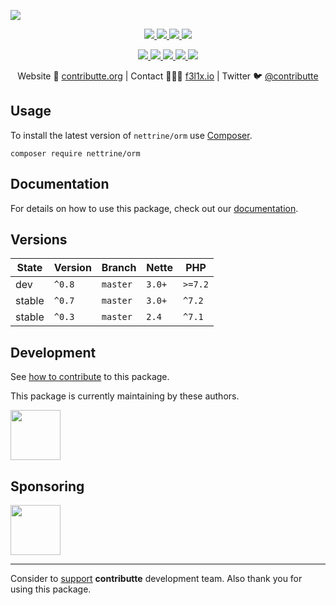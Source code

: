 ![](https://heatbadger.now.sh/github/readme/nettrine/orm/)

<p align=center>
  <a href="https://github.com/nettrine/orm/actions">
    <img src="https://badgen.net/github/checks/nettrine/orm/master?cache=300">
  </a>
  <a href="https://coveralls.io/r/nettrine/orm">
    <img src="https://badgen.net/coveralls/c/github/nettrine/orm?cache=300">
  </a>
  <a href="https://packagist.org/packages/nettrine/orm">
    <img src="https://badgen.net/packagist/dm/nettrine/orm">
  </a>
  <a href="https://packagist.org/packages/nettrine/orm">
    <img src="https://badgen.net/packagist/v/nettrine/orm">
  </a>
</p>
<p align=center>
  <a href="https://packagist.org/packages/nettrine/orm">
    <img src="https://badgen.net/packagist/php/nettrine/orm">
  </a>
  <a href="https://github.com/nettrine/orm">
    <img src="https://badgen.net/github/license/nettrine/orm">
  </a>
  <a href="http://bit.ly/apittegitter">
    <img src="https://badgen.net/badge/chat/apitte/cyan">
  </a>
  <a href="https://bit.ly/cttfo">
    <img src="https://badgen.net/badge/support/forum/yellow">
  </a>
  <a href="https://contributte.org/partners.html">
    <img src="https://badgen.net/badge/become/a%20patron/F96854">
  </a>
<p>

<p align=center>
Website 🚀 <a href="https://contributte.org">contributte.org</a> | Contact 👨🏻‍💻 <a href="https://f3l1x.io">f3l1x.io</a> | Twitter 🐦 <a href="https://twitter.com/contributte">@contributte</a>
</p>

## Usage

To install the latest version of `nettrine/orm` use [Composer](https://getcomposer.com).

```
composer require nettrine/orm
```

## Documentation

For details on how to use this package, check out our [documentation](.docs).

## Versions

| State       | Version     | Branch   | Nette  | PHP     |
|-------------|-------------|----------|--------|---------|
| dev         | `^0.8`      | `master` | `3.0+` | `>=7.2` |
| stable      | `^0.7`      | `master` | `3.0+` | `^7.2`  |
| stable      | `^0.3`      | `master` | `2.4`  | `^7.1`  |

## Development

See [how to contribute](https://contributte.org/contributing.html) to this package.

This package is currently maintaining by these authors.

<a href="https://github.com/f3l1x">
  <img width="80" height="80" src="https://avatars2.githubusercontent.com/u/538058?v=3&s=80">
</a>

## Sponsoring

<a href="https://github.com/tlapnet">
  <img width="80" height="80" src="https://avatars1.githubusercontent.com/u/22914186?s=80&v=4">
</a>

-----

Consider to [support](https://contributte.com/partners) **contributte** development team.
Also thank you for using this package.

